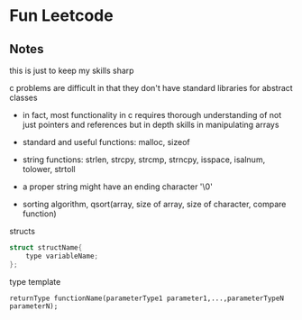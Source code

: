 # Fun Leetcode

## Notes

this is just to keep my skills sharp 

c problems are difficult in that they don't have standard libraries for abstract classes
- in fact, most functionality in c requires thorough understanding of not just pointers and references but in depth skills in manipulating arrays

- standard and useful functions: malloc, sizeof

- string functions: strlen, strcpy, strcmp, strncpy, isspace, isalnum, tolower, strtoll

- a proper string might have an ending character '\0'

- sorting algorithm, qsort(array, size of array, size of character, compare function)

structs
```c
struct structName{
    type variableName;
};
```

type template
```
returnType functionName(parameterType1 parameter1,...,parameterTypeN parameterN);
```


